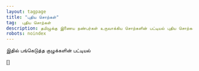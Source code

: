 ```yaml
---
layout: tagpage
title: "புதிய சொற்கள்"
tag:  புதிய சொற்கள்
description: தமிழுக்கு இணைய நண்பர்கள் உருவாக்கிய சொற்களின் பட்டியல் புதிய சொற்கள்
robots: noindex
---
```

இதில் பங்கெடுத்த குழுக்களின் பட்டியல்

[]